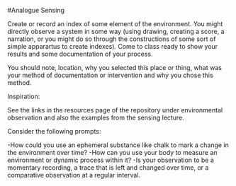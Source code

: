 #Analogue Sensing

Create or record an index of some element of the environment. You might directly observe a system in some way (using drawing, creating a score, a narration, or you might do so through the constructions of some sort of simple apparartus to create indexes). Come to class ready to show your results and some documentation of your process. 

You should note, location, why you selected this place or thing, what was your method of documentation or intervention and why 
you chose this method.

Inspiration:

See the links in the resources page of the repository under environmental observation and also the examples from the sensing lecture. 

Consider the following prompts:

-How could you use an ephemeral substance like chalk to mark a change in the environment over time?
-How can you use your body to measure an environment or dynamic process within it?
-Is your observation to be a momentary recording, a trace that is left and changed over time, or a comparative observation at a regular interval.
